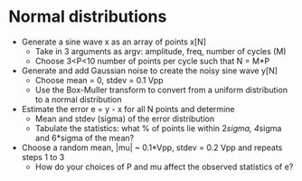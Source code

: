 # Normal distributions

 - Generate a sine wave x  as an array of points x[N]
   - Take in 3 arguments as argv: amplitude, freq, number of cycles (M)
   - Choose 3<P<10 number of points per cycle such that N = M*P
 - Generate and add Gaussian noise to create the noisy sine wave y[N]
   - Choose mean = 0, stdev = 0.1 Vpp
   - Use the Box-Muller transform to convert from a uniform distribution to a normal distribution
 - Estimate the error e = y - x  for all N points and determine
   - Mean and stdev (sigma) of the error distribution
   - Tabulate the statistics: what % of points lie within 2*sigma, 4*sigma and 6*sigma of the mean?
 - Choose a random mean,  |mu| ~ 0.1*Vpp,  stdev = 0.2 Vpp and repeats steps 1 to 3
   - How do your choices of P and mu affect the observed statistics of e?
